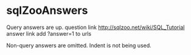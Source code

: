 # sqlZooAnswers
Query answers are up.
question link
http://sqlzoo.net/wiki/SQL_Tutorial
answer link 
add ?answer=1 to urls

Non-query answers are omitted. Indent is not being used. 
